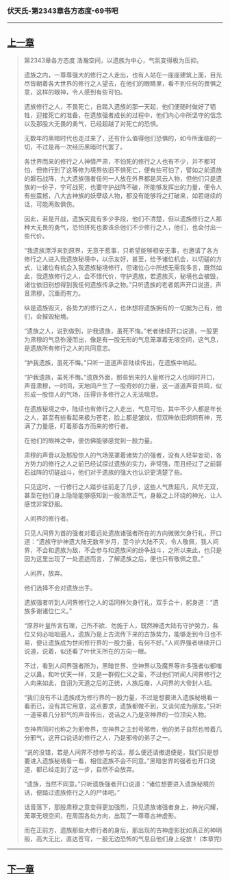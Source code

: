 ### 伏天氏-第2343章各方态度-69书吧

--------
[上一章](./0b6d6cb44a3492b615d5b538ddbbd14e.md)
--------


>
>
>
>第2343章各方态度
>浩瀚空间，以遗族为中心，气氛变得极为压抑。
>
>遗族之内，一尊尊强大的修行之人走出，也有人站在一座座建筑上面，目光尽皆朝着各大世界的修行之人望去，在他们的眼睛里，看不到任何的畏惧之意，这样的眼神，令人感到有些可怕。
>
>遗族修行之人，不畏死亡，自踏入遗族的那一天起，他们便随时做好了牺牲，迎接死亡的准备，在遗族强者成长的过程中，他们内心中所坚守的信念以及那股大无畏的勇气，已经超越了对死亡的恐惧。
>
>无数年的黑暗时代也走过来了，还有什么值得他们恐惧的，如今所面临的一切，不过是再一次经历黑暗时代罢了。
>
>各世界而来的修行之人神情严肃，不怕死的修行之人也有不少，并不都可怕，但修行到了这等修为境界依旧不惧死亡，便有些可怕了，譬如之前遗族的磐石战阵，九大遗族强者任何一人放在外界都是风云人物，但他们只是遗族的一份子，宁可战死，也要守护战阵不破，所能够发挥出的力量，便令人有些震撼，八大古神族的妖孽级人物，都没有能够将之打破来，如若继续的话，可能两败俱伤。
>
>因此，若是开战，遗族究竟有多少手段，他们不清楚，但以遗族修行之人那种大无畏的勇气，恐怕拼死也要诛杀他们不少修行之人，他们，也会付出一些代价。
>
>“我遗族漂浮来到原界，无意于惹事，只希望能够相安无事，也邀请了各方修行之人进入我遗族秘境中，以示友好，甚至，给予诸位机会，以切磋的方式，让诸位有机会入我遗族秘境修行，但诸位心中所想无需我多言，既然如此，我遗族修行之人，会不惜代价，守护遗族，若遗族灭，秘境也会被毁，诸位依旧别想得到我任何遗族传承之物。”只听遗族的老者朗声开口说道，声音肃穆，沉重而有力。
>
>纵是遗族毁灭，各势力的修行之人，也休想将遗族拥有的一切据为己有，他们，会摧毁秘境。
>
>“遗族之人，说到做到，护我遗族，虽死不悔。”老者继续开口说道，一股更为肃穆的气息弥漫而出，像是有一股无形的气息笼罩着无垠空间，这气息，是遗族所有修行之人的共同意志。
>
>“护我遗族，虽死不悔。”只听一道道声音陆续传出，在遗族中响起。
>
>“护我遗族，虽死不悔。”遗族外面，那些到来的人皇修行之人也同时开口，声音肃穆，一时间，天地间产生了一股奇妙的力量，这一道道声音共鸣，似形成一股惊人的气场，压得许多修行之人无法喘息。
>
>在遗族秘境之中，陆续也有修行之人走出，气息可怕，其中不少人都是年长之人，甚至有些看起来极为苍老，脸上都是皱纹，但双眸依旧炯炯有神，充满了力量感，盯着那各方而来的修行者。
>
>在他们的眼神之中，便仿佛能够感觉到一股力量。
>
>肃穆的声音以及那股惊人的气场笼罩着诸势力的强者，没有人轻举妄动，各方势力的修行之人之前已经试探过遗族的实力，非常强，而且经过了之前磐石战阵的切磋战斗，他们对于遗族的强大也认识更清楚了些。
>
>只见这时，一行修行之人踏步往前走了几步，这些人气质超凡，风华无双，甚至在他们身上隐隐能够感知到一股浩然正气，身躯之上环绕的神光，让人感觉非常舒服。
>
>人间界的修行者。
>
>只见人间界为首的强者对着远处遗族诸强者所在的方向微微欠身行礼，开口道：“遗族守护神遗大陆无数年岁月，至今护大陆不灭，令人敬佩，我人间界，不会和遗族为敌，不会参与和遗族间的纷争战斗，之所以来此，也只是因为这里出现了一处遗迹而言，了解遗族之后，便也只有敬佩之意。”
>
>人间界，放弃。
>
>他们选择不会对遗族出手。
>
>遗族强者听到人间界修行之人的话同样欠身行礼，双手合十，躬身道：“遗族多谢诸位仁义。”
>
>“原界叶皇所言有理，己所不欲、勿施于人，既然神遗大陆有守护势力，各位又何必咄咄逼人，遗族乃是上古流传下来的古族势力，能够走到今日也不易，便让遗族成为世间修行界的一股力量，有何不好。”人间界强者继续开口说道，说着，似还看了叶伏天所在的方向一眼。
>
>不过，看到人间界强者所为，黑暗世界、空神界以及魔界等许多强者似都嗤之以鼻，和叶伏天一样，又是一群假仁义之辈，不过他们听闻人间界修行之人向来如此，自诩为天道之后的正统，人族后裔，人间界的大帝封人祖。
>
>“我们没有不让遗族成为修行界的一股力量，不过是想要进入遗族秘境看一看而已，没有其它用意，这点要求，遗族都做不到，又谈何成为朋友。”只听一道带着几分邪气的声音传出，说话之人乃是空神界的一位顶尖人物。
>
>空神界同时也称之为邪帝界，空神界之主封号邪帝，他的弟子自然也带着几分邪气，这开口说话的修行之人，乃是邪帝的弟子之一。
>
>“说的没错，若是人间界不想参与的话，那么便还请撤退便是，我们只是想要进入遗族秘境看一看，相信遗族不会不同意。”黑暗世界的强者也开口说道，都已经走到了这一步，自然不会放弃。
>
>“遗族，当然不同意。”只听遗族强者开口说道：“诸位想要进入遗族秘境的话，便踏过遗族修行之人的尸体吧。”
>
>话音落下，那股肃穆之意变得更加强烈，只见遗族诸强者身上，神光闪耀，笼罩无垠空间，在周围各处方向，出现了一尊尊古神虚影。
>
>而在正前方，遗族那些大修行者的身后，那出现的古神虚影犹如真正的神明般，高大无比，直达苍穹，一股无边恐怖的气息自他们身上绽放！
>(本章完)
>
>

--------
[下一章](./2e0411d08100ea2d094b6910adb734c6.md)
--------
